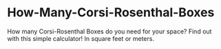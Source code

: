 # How-Many-Corsi-Rosenthal-Boxes
How many Corsi-Rosenthal Boxes do you need for your space? Find out with this simple calculator! In square feet or meters.
